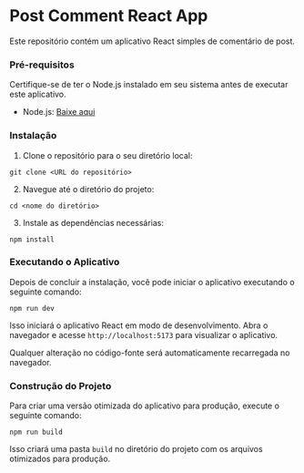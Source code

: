 # Post Comment React App

Este repositório contém um aplicativo React simples de comentário de post.

### Pré-requisitos

Certifique-se de ter o Node.js instalado em seu sistema antes de executar este aplicativo.

- Node.js: [Baixe aqui](https://nodejs.org)

### Instalação

1. Clone o repositório para o seu diretório local:

```shell
git clone <URL do repositório>
```

2. Navegue até o diretório do projeto:

```shell
cd <nome do diretório>
```

3. Instale as dependências necessárias:

```shell
npm install
```

### Executando o Aplicativo

Depois de concluir a instalação, você pode iniciar o aplicativo executando o seguinte comando:

```shell
npm run dev
```

Isso iniciará o aplicativo React em modo de desenvolvimento. Abra o navegador e acesse `http://localhost:5173` para visualizar o aplicativo.

Qualquer alteração no código-fonte será automaticamente recarregada no navegador.

### Construção do Projeto

Para criar uma versão otimizada do aplicativo para produção, execute o seguinte comando:

```shell
npm run build
```

Isso criará uma pasta `build` no diretório do projeto com os arquivos otimizados para produção.


